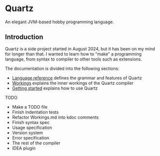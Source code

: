 # Quartz
An elegant JVM-based hobby programming language.

## Introduction
Quartz is a side project started in August 2024, but it has been on my mind for longer than that.
I wanted to learn how to "make" a programming language, from syntax to compiler to other tools such as extensions.

The documentation is divided into the following sections:
* [Language reference](LanguageReference.md) defines the grammar and features of Quartz
* [Workings](Workings.md) explains the inner workings of the Quartz compiler
* [Getting started](GettingStarted.md) explains how to use Quartz

TODO
* Make a TODO file
* Finish Indentation tests
* Refactor Workings.md into kdoc comments
* Finish syntax spec
* Usage specification
* Version system
* Error specification
* The rest of the compiler
* IDEA plugin
